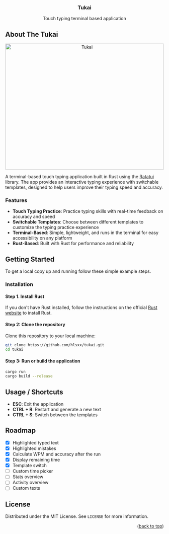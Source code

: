 <div align="center">
  <h3 align="center">Tukai</h3>

  <p align="center">
    Touch typing terminal based application
  </p>
</div>

## About The Tukai

<div align="center">
  <img src="https://github.com/hlsxx/tukai/blob/master/blob/example.gif" alt="Tukai" style="width:100%; max-height:400px" />
</div>

A terminal-based touch typing application built in Rust using the [Ratatui](https://github.com/crossterm-rs/ratatui) library. The app provides an interactive typing experience with switchable templates, designed to help users improve their typing speed and accuracy.

### Features
- **Touch Typing Practice**: Practice typing skills with real-time feedback on accuracy and speed
- **Switchable Templates**: Choose between different templates to customize the typing practice experience
- **Terminal-Based**: Simple, lightweight, and runs in the terminal for easy accessibility on any platform
- **Rust-Based**: Built with Rust for performance and reliability

## Getting Started

To get a local copy up and running follow these simple example steps.

### Installation

#### Step 1. Install Rust
If you don't have Rust installed, follow the instructions on the official [Rust website](https://www.rust-lang.org/tools/install) to install Rust.

#### Step 2: Clone the repository

Clone this repository to your local machine:

```sh
git clone https://github.com/hlsxx/tukai.git
cd tukai
```
#### Step 3: Run or build the application
```sh
cargo run
cargo build --release
```

<!-- USAGE EXAMPLES -->
## Usage / Shortcuts

- **ESC**:  Exit the application
- **CTRL + R**:  Restart and generate a new text
- **CTRL + S**: Switch between the templates

<!-- ROADMAP -->
## Roadmap

- [x] Highlighted typed text
- [x] Highlighted mistakes
- [x] Calculate WPM and accuracy after the run
- [x] Display remaining time
- [x] Template switch
- [ ]  Custom time picker
- [ ]  Stats overview
- [ ]  Activity overview
- [ ]  Custom texts

<!-- LICENSE -->
## License

Distributed under the MIT License. See `LICENSE` for more information.

<p align="right">(<a href="#readme-top">back to top</a>)</p>

